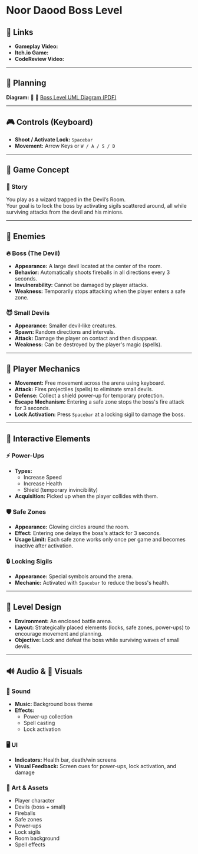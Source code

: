 # Noor Daood Boss Level

## 🔗 Links

- **Gameplay Video:** 
- **Itch.io Game:** 
- **CodeReview Video:** 

---

## 📌 Planning

**Diagram:** 📄 📄 [Boss Level UML Diagram (PDF)](https://github.com/Huji-Bezalel-Advanced-Unity/Noor-Daoud-Boss-Level/blob/main/BossLevel_UML_Diagram.pdf)


---

## 🎮 Controls (Keyboard)

- **Shoot / Activate Lock:** `Spacebar`  
- **Movement:** Arrow Keys or `W / A / S / D`

---

## 🧙 Game Concept

### 📖 Story
You play as a wizard trapped in the Devil’s Room.  
Your goal is to lock the boss by activating sigils scattered around, all while surviving attacks from the devil and his minions.

---

## 👹 Enemies

### 🔥 Boss (The Devil)

- **Appearance:** A large devil located at the center of the room.  
- **Behavior:** Automatically shoots fireballs in all directions every 3 seconds.  
- **Invulnerability:** Cannot be damaged by player attacks.  
- **Weakness:** Temporarily stops attacking when the player enters a safe zone.

### 😈 Small Devils

- **Appearance:** Smaller devil-like creatures.  
- **Spawn:** Random directions and intervals.  
- **Attack:** Damage the player on contact and then disappear.  
- **Weakness:** Can be destroyed by the player's magic (spells).

---

## 🧝 Player Mechanics

- **Movement:** Free movement across the arena using keyboard.  
- **Attack:** Fires projectiles (spells) to eliminate small devils.  
- **Defense:** Collect a shield power-up for temporary protection.  
- **Escape Mechanism:** Entering a safe zone stops the boss's fire attack for 3 seconds.  
- **Lock Activation:** Press `Spacebar` at a locking sigil to damage the boss.

---

## 🧩 Interactive Elements

### ⚡ Power-Ups

- **Types:**
  - Increase Speed  
  - Increase Health  
  - Shield (temporary invincibility)
- **Acquisition:** Picked up when the player collides with them.

### 🛡️ Safe Zones

- **Appearance:** Glowing circles around the room.  
- **Effect:** Entering one delays the boss's attack for 3 seconds.
- **Usage Limit:** Each safe zone works only once per game and becomes inactive after activation.

### 🔒 Locking Sigils

- **Appearance:** Special symbols around the arena.  
- **Mechanic:** Activated with `Spacebar` to reduce the boss's health.

---

## 🧭 Level Design

- **Environment:** An enclosed battle arena.  
- **Layout:** Strategically placed elements (locks, safe zones, power-ups) to encourage movement and planning.  
- **Objective:** Lock and defeat the boss while surviving waves of small devils.

---

## 🔊 Audio & 🎨 Visuals

### 🎵 Sound

- **Music:** Background boss theme  
- **Effects:**
  - Power-up collection  
  - Spell casting  
  - Lock activation  

### 🖥️ UI

- **Indicators:** Health bar, death/win screens  
- **Visual Feedback:** Screen cues for power-ups, lock activation, and damage

### 🎨 Art & Assets

- Player character  
- Devils (boss + small)  
- Fireballs  
- Safe zones  
- Power-ups  
- Lock sigils  
- Room background  
- Spell effects
